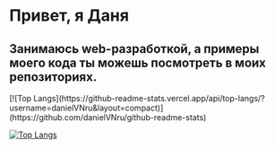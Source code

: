 <h1>Привет, я Даня</h1>
<h2>Занимаюсь web-разработкой, а примеры моего кода ты можешь посмотреть в моих репозиториях.</h2>
<!---Для компактной версии-->
[![Top Langs](https://github-readme-stats.vercel.app/api/top-langs/?username=danielVNru&layout=compact)](https://github.com/danielVNru/github-readme-stats)

<!---Для подробной версии-->
[![Top Langs](https://github-readme-stats.vercel.app/api/top-langs/?username=anuraghazra)](https://github.com/anuraghazra/github-readme-stats)
